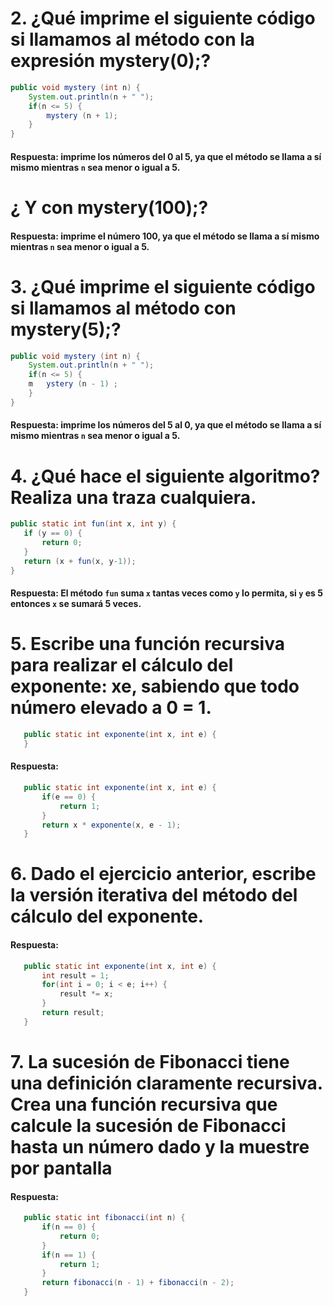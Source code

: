 # 2. ¿Qué imprime el siguiente código si llamamos al método con la expresión mystery(0);?

```java
public void mystery (int n) {
    System.out.println(n + " ");
    if(n <= 5) {
        mystery (n + 1);
    }
}
```
#### Respuesta: imprime los números del 0 al 5, ya que el método se llama a sí mismo mientras `n` sea menor o igual a 5.

# ¿ Y con mystery(100);?

#### Respuesta: imprime el número 100, ya que el método se llama a sí mismo mientras `n` sea menor o igual a 5.

# 3. ¿Qué imprime el siguiente código si llamamos al método con mystery(5);?
```java
public void mystery (int n) {
    System.out.println(n + " ");
    if(n <= 5) {
    m   ystery (n - 1) ;
    }
}
```
#### Respuesta: imprime los números del 5 al 0, ya que el método se llama a sí mismo mientras `n` sea menor o igual a 5.

# 4. ¿Qué hace el siguiente algoritmo? Realiza una traza cualquiera.
```java
public static int fun(int x, int y) {
   if (y == 0) {
       return 0;
   }
   return (x + fun(x, y-1));
}
```
#### Respuesta: El método `fun` suma `x` tantas veces como `y` lo permita, si `y` es 5 entonces `x` se sumará 5 veces.

# 5. Escribe una función recursiva para realizar el cálculo del exponente: xe, sabiendo que todo número elevado a 0 = 1.
```java
   public static int exponente(int x, int e) {
   }
```
#### Respuesta:
```java
   public static int exponente(int x, int e) {
       if(e == 0) {
           return 1;
       }
       return x * exponente(x, e - 1);
   }
```

# 6. Dado el ejercicio anterior, escribe la versión iterativa del método del cálculo del exponente.
#### Respuesta:
```java
   public static int exponente(int x, int e) {
       int result = 1;
       for(int i = 0; i < e; i++) {
           result *= x;
       }
       return result;
   }
```

# 7. La sucesión de Fibonacci tiene una definición claramente recursiva. Crea una función recursiva que calcule la sucesión de Fibonacci hasta un número dado y la muestre por pantalla
#### Respuesta:
```java
   public static int fibonacci(int n) {
       if(n == 0) {
           return 0;
       }
       if(n == 1) {
           return 1;
       }
       return fibonacci(n - 1) + fibonacci(n - 2);
   }
```
